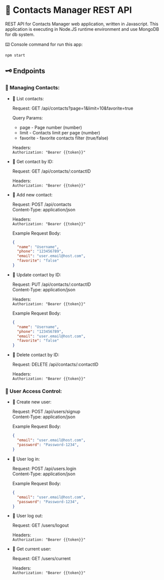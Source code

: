 # 📇 Contacts Manager REST API  
  

REST API for Contacts Manager web application, written in Javascript. 
This application is executing in Node.JS runtime environment and use MongoDB for db system.

⌨️ Console command for run this app:  
```shell
npm start
```  
  
  

## 🗝️ Endpoints  

### 👥 Managing Contacts:
  
  - 📡 List contacts:  

    Request: GET /api/contacts?page=1&limit=10&favorite=true  
  
    Query Params:  
    - page - Page number (number)
    - limit - Contacts limit per page (number)
    - favorite - favorite contacts filter (true/false)
      
    Headers:  
    `Authorization: "Bearer {{token}}"`  
      

  - 📡 Get contact by ID:  
    
    Request: GET /api/contacts/:contactID  
  
    Headers:  
    `Authorization: "Bearer {{token}}"`  
  

  - 📡 Add new contact:  
  
    Request: POST /api/contacts  
    Content-Type: application/json

    Headers:  
    `Authorization: "Bearer {{token}}"`  

    Example Request Body:  
    ```json
    {
      "name": "Username",
      "phone": "123456789",
      "email": "user.email@host.com",
      "favorite": "false" 
    }
    ```  


  - 📡 Update contact by ID:  
    
    Request: PUT /api/contacts/:contactID  
    Content-Type: application/json

    Headers:  
    `Authorization: "Bearer {{token}}"`  

    Example Request Body:  
    ```json
    {
      "name": "Username",
      "phone": "123456789",
      "email": "user.email@host.com",
      "favorite": "false" 
    }
    ```  
  
  
  - 📡 Delete contact by ID:  
  
    Request: DELETE /api/contacts/:contactID  
  
    Headers:  
    `Authorization: "Bearer {{token}}"`  


  
  

### 👤 User Access Control:  
  
  - 📡 Create new user:  

    Request: POST /api/users/signup  
    Content-Type: application/json  
  
    Example Request Body:  
    ```json
    {
      "email": "user.email@host.com",
      "password": "Password-1234", 
    }
    ```  
  

  - 📡 User log in:  

    Request: POST /api/users.login  
    Content-Type: application/json  
  
    Example Request Body:  
    ```json
    {
      "email": "user.email@host.com",
      "password": "Password-1234", 
    }
    ``` 
  
  
  - 📡 User log out:  
  
    Request: GET /users/logout  
    
    Headers:  
    `Authorization: "Bearer {{token}}"`  
  
  
  - 📡 Get current user:  
  
    Request: GET /users/current  
  
    Headers:  
    `Authorization: "Bearer {{token}}"`  
